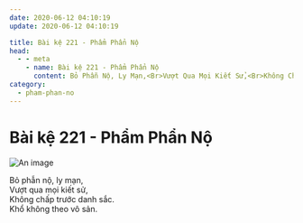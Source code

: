 ```yaml
---
date: 2020-06-12 04:10:19
update: 2020-06-12 04:10:19

title: Bài kệ 221 - Phẩm Phẩn Nộ
head:
  - - meta
    - name: Bài kệ 221 - Phẩm Phẩn Nộ
      content: Bỏ Phẫn Nộ, Ly Mạn,<Br>Vượt Qua Mọi Kiết Sử,<Br>Không Chấp Trước Danh Sắc.<Br>Khổ Không Theo Vô Sản.<Br>
category:
  - pham-phan-no
---
```


# Bài kệ 221 - Phẩm Phẩn Nộ

![An image](/img/pham-phan-no/pham-phan-no-221.jpg)

Bỏ phẫn nộ, ly mạn,<br>Vượt qua mọi kiết sử,<br>Không chấp trước danh sắc.<br>Khổ không theo vô sản.<br>
